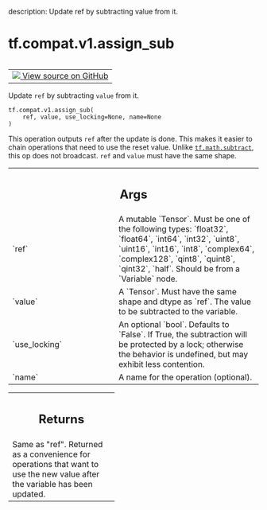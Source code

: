 description: Update ref by subtracting value from it.

<div itemscope itemtype="http://developers.google.com/ReferenceObject">
<meta itemprop="name" content="tf.compat.v1.assign_sub" />
<meta itemprop="path" content="Stable" />
</div>

# tf.compat.v1.assign_sub

<!-- Insert buttons and diff -->

<table class="tfo-notebook-buttons tfo-api nocontent" align="left">
<td>
  <a target="_blank" href="https://github.com/tensorflow/tensorflow/blob/r2.2/tensorflow/python/ops/state_ops.py#L136-L164">
    <img src="https://www.tensorflow.org/images/GitHub-Mark-32px.png" />
    View source on GitHub
  </a>
</td>
</table>



Update `ref` by subtracting `value` from it.

<pre class="devsite-click-to-copy prettyprint lang-py tfo-signature-link">
<code>tf.compat.v1.assign_sub(
    ref, value, use_locking=None, name=None
)
</code></pre>



<!-- Placeholder for "Used in" -->

This operation outputs `ref` after the update is done.
This makes it easier to chain operations that need to use the reset value.
Unlike <a href="../../../tf/math/subtract.md"><code>tf.math.subtract</code></a>, this op does not broadcast. `ref` and `value`
must have the same shape.

<!-- Tabular view -->
 <table class="responsive fixed orange">
<colgroup><col width="214px"><col></colgroup>
<tr><th colspan="2"><h2 class="add-link">Args</h2></th></tr>

<tr>
<td>
`ref`
</td>
<td>
A mutable `Tensor`. Must be one of the following types: `float32`,
`float64`, `int64`, `int32`, `uint8`, `uint16`, `int16`, `int8`,
`complex64`, `complex128`, `qint8`, `quint8`, `qint32`, `half`. Should be
from a `Variable` node.
</td>
</tr><tr>
<td>
`value`
</td>
<td>
A `Tensor`. Must have the same shape and dtype as `ref`. The value to
be subtracted to the variable.
</td>
</tr><tr>
<td>
`use_locking`
</td>
<td>
An optional `bool`. Defaults to `False`. If True, the
subtraction will be protected by a lock; otherwise the behavior is
undefined, but may exhibit less contention.
</td>
</tr><tr>
<td>
`name`
</td>
<td>
A name for the operation (optional).
</td>
</tr>
</table>



<!-- Tabular view -->
 <table class="responsive fixed orange">
<colgroup><col width="214px"><col></colgroup>
<tr><th colspan="2"><h2 class="add-link">Returns</h2></th></tr>
<tr class="alt">
<td colspan="2">
Same as "ref".  Returned as a convenience for operations that want
to use the new value after the variable has been updated.
</td>
</tr>

</table>

